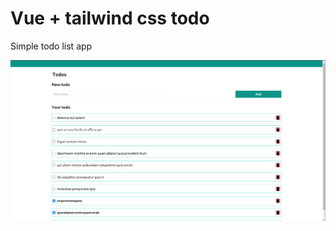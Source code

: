 # Vue + tailwind css todo

Simple todo list app

![Test Image 4](https://github.com/elli-yes/vue-todo/blob/main/public/redme.png)
